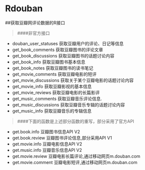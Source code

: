 Rdouban
=======
##获取豆瓣网评论数据的R接口
> ####非官方接口
* douban_user_statuses  获取豆瓣用户的评论、日记等信息
* get_book_comments	获取豆瓣图书的评论文章
* get_book_discussions	获取豆瓣图书的话题讨论内容
* get_book_info	获取豆瓣图书基本信息
* get_book_notes	获取豆瓣图书的读书笔记
* get_movie_comments	获取豆瓣电影的短评
* get_movie_discussions	获取关于某个豆瓣电影的话题讨论内容
* get_movie_info	获取豆瓣影视的基本信息
* get_movie_reviews	获取豆瓣电影的长篇影评
* get_music_comments	获取豆瓣音乐评论信息.
* get_music_discussions	获取豆瓣音乐专辑的话题讨论内容
* get_music_info	获取豆瓣音乐的专辑信息

> ####下面的函数是上述部分函数的重写，部分采用了官方API
* get.book.info  豆瓣图书信息API V2
* get.book.review  豆瓣图书评论信息,部分采用API V1
* get.movie.info  豆瓣电影信息API V2
* get.music.info  豆瓣音乐信息API V2
* get.movie.review  豆瓣电影长篇评论,通过移动网页m.douban.com
* get.movie.comment  豆瓣电影短评,通过移动网页m.douban.com
